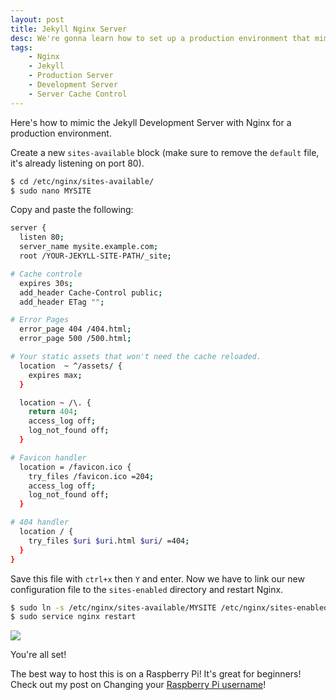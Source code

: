```yaml
---
layout: post
title: Jekyll Nginx Server
desc: We're gonna learn how to set up a production environment that mimix the Jekyll development server. This will handle 404 errors, 500 errors, and cache control.
tags:
    - Nginx
    - Jekyll
    - Production Server
    - Development Server
    - Server Cache Control
---
```


Here's how to mimic the Jekyll Development Server with Nginx for a production environment.
<!-- more -->

Create a new `sites-available` block (make sure to remove the `default` file, it's already listening on port 80).

```bash
$ cd /etc/nginx/sites-available/
$ sudo nano MYSITE
```
Copy and paste the following:

```bash
server {
  listen 80;
  server_name mysite.example.com;
  root /YOUR-JEKYLL-SITE-PATH/_site;

# Cache controle
  expires 30s;
  add_header Cache-Control public;
  add_header ETag "";

# Error Pages
  error_page 404 /404.html;
  error_page 500 /500.html;

# Your static assets that won't need the cache reloaded.
  location  ~ ^/assets/ {
    expires max;
  }

  location ~ /\. {
    return 404;
    access_log off;
    log_not_found off;
  }

# Favicon handler
  location = /favicon.ico {
    try_files /favicon.ico =204;
    access_log off;
    log_not_found off;
  }

# 404 handler
  location / {
    try_files $uri $uri.html $uri/ =404;
  }
}
```

Save this file with `ctrl+x` then `Y` and enter. Now we have to link our new configuration file to the `sites-enabled` directory and restart Nginx.

```bash
$ sudo ln -s /etc/nginx/sites-available/MYSITE /etc/nginx/sites-enabled/
$ sudo service nginx restart
```

<a target="_blank"  href="https://www.amazon.com/gp/product/B07TC2BK1X/ref=as_li_tl?ie=UTF8&camp=1789&creative=9325&creativeASIN=B07TC2BK1X&linkCode=as2&tag=weckmann-20&linkId=58a9ccecbd171fa564e28591902ecfe8"><img border="0" src="//ws-na.amazon-adsystem.com/widgets/q?_encoding=UTF8&MarketPlace=US&ASIN=B07TC2BK1X&ServiceVersion=20070822&ID=AsinImage&WS=1&Format=_SL250_&tag=weckmann-20" ></a>

You're all set!

The best way to host this is on a Raspberry Pi! It's great for beginners! Check out my post on Changing your [Raspberry Pi username](/change-pi-username:200426)!